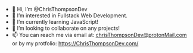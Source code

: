 - 👋 Hi, I’m @ChrisThompsonDev
- 👀 I’m interested in Fullstack Web Development.
- 🌱 I’m currently learning JavaScript!
- 💞️ I’m looking to collaborate on any projects!
- 📫 You can reach me via email at: chrisThompsonDev@protonMail.com or by my protfolio: https://ChrisThompsonDev.com/

<!---
ChrisThompsonDev/ChrisThompsonDev is a ✨ special ✨ repository because its `README.md` (this file) appears on your GitHub profile.
You can click the Preview link to take a look at your changes.
--->
